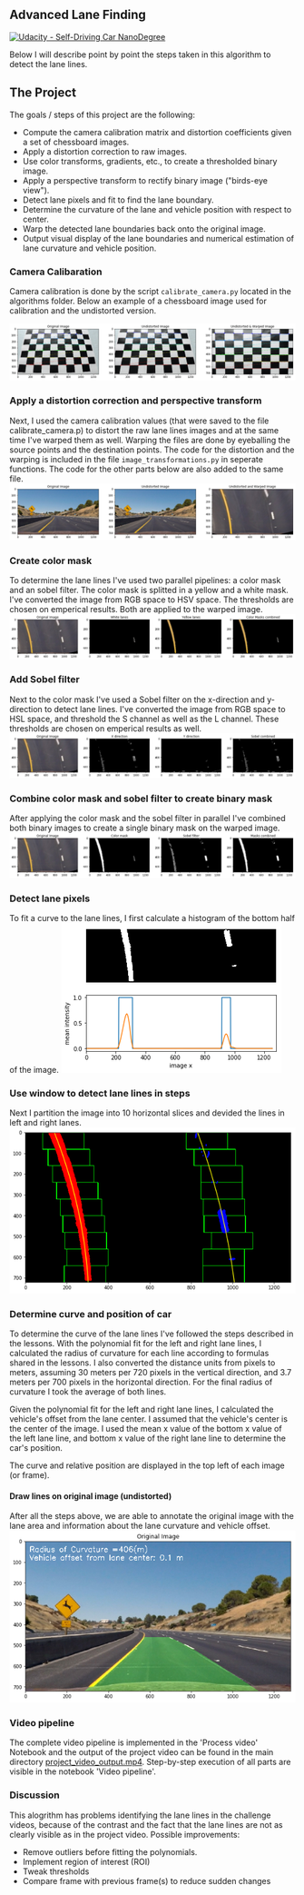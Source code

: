 ## Advanced Lane Finding
[![Udacity - Self-Driving Car NanoDegree](https://s3.amazonaws.com/udacity-sdc/github/shield-carnd.svg)](http://www.udacity.com/drive)


Below I will describe point by point the steps taken in this algorithm to detect the lane lines. 

The Project
---

The goals / steps of this project are the following:

* Compute the camera calibration matrix and distortion coefficients given a set of chessboard images.
* Apply a distortion correction to raw images.
* Use color transforms, gradients, etc., to create a thresholded binary image.
* Apply a perspective transform to rectify binary image ("birds-eye view").
* Detect lane pixels and fit to find the lane boundary.
* Determine the curvature of the lane and vehicle position with respect to center.
* Warp the detected lane boundaries back onto the original image.
* Output visual display of the lane boundaries and numerical estimation of lane curvature and vehicle position.

### Camera Calibaration
Camera calibration is done by the script `calibrate_camera.py` located in the algorithms folder. Below an example of a chessboard image used for calibration and the undistorted version.

![Calibration of chessboard (9x6) images](images/camera_calibration.png)

### Apply a distortion correction and perspective transform
Next, I used the camera calibration values (that were saved to the file calibrate_camera.p) to distort the raw lane lines images and at the same time I've warped them as well. Warping the files are done by eyeballing the source points and the destination points.
The code for the distortion and the warping is included in the file `image_transformations.py` in seperate functions. The code for the other parts below are also added to the same file. 
![Calibration of test image](images/undistorted_warped.png)

### Create color mask 
To determine the lane lines I've used two parallel pipelines: a color mask and an sobel filter. The color mask is splitted in a yellow and a white mask. I've converted the image from RGB space to HSV space. The thresholds are chosen on emperical results.
Both are applied to the warped image.
![Calibration of test image](images/color_mask.png)

### Add Sobel filter
Next to the color mask I've used a Sobel filter on the x-direction and y-direction to detect lane lines.  I've converted the image from RGB space to HSL space, and threshold the S channel as well as the L channel. These thresholds are chosen on emperical results as well.
![Calibration of test image](images/sobel_filter.png)

### Combine color mask and sobel filter to create binary mask
After applying the color mask and the sobel filter in parallel I've combined both binary images to create a single binary mask on the warped image.
![Combine color mask and Sobel filter](images/color_sobel.png)

### Detect lane pixels 
To fit a curve to the lane lines, I first calculate a histogram of the bottom half of the image. 
![Use histogram of both half of the image](images/histogram.png)

### Use window to detect lane lines in steps
Next I partition the image into 10 horizontal slices and devided the lines in left and right lanes. 
![Split the images in 10 parts and use steps to detect line pixels](images/window.png)

### Determine curve and position of car
To determine the curve of the lane lines I've followed the steps described in the lessons. With the polynomial fit for the left and right lane lines, I calculated the radius of curvature for each line according to formulas shared in the lessons. I also converted the distance units from pixels to meters, assuming 30 meters per 720 pixels in the vertical direction, and 3.7 meters per 700 pixels in the horizontal direction. For the final radius of curvature I took the average of both lines.

Given the polynomial fit for the left and right lane lines, I calculated the vehicle's offset from the lane center. I assumed that the vehicle's center is the center of the image. I used the mean x value of the bottom x value of the left lane line, and bottom x value of the right lane line to determine the car's position. 

The curve and relative position are displayed in the top left of each image (or frame). 

#### Draw lines on original image (undistorted)
After all the steps above, we are able to annotate the original image with the lane area and information about the lane curvature and vehicle offset.
![Draw lines on original image](images/result.png)

### Video pipeline 
The complete video pipeline is implemented in the 'Process video' Notebook and the output of the project video can be found in the main directory [project_video_output.mp4](https://github.com/indradenbakker/CarND-Advanced-Lane-Lines-master/blob/master/project_video_output.mp4).
Step-by-step execution of all parts are visible in the notebook 'Video pipeline'.

### Discussion
This alogrithm has problems identifying the lane lines in the challenge videos, because of the contrast and the fact that the lane lines are not as clearly visible as in the project video. Possible improvements:

* Remove outliers before fitting the polynomials.
* Implement region of interest (ROI)
* Tweak thresholds
* Compare frame with previous frame(s) to reduce sudden changes
